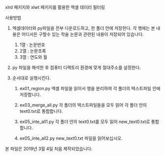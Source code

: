 
xlrd 패키지와 xlwt 패키지를 활용한 엑셀 데이터 필터링

사용방법

1. 엑셀데이터와 py파일을 전부 다운로드하고, 한 폴더 안에 저장한다.
각 행에는 본 내용은 어디서든 구할수 있는 학술 논문과 관련된 내용이 저장되어 있습니다.

    1) 1열 : 논문번호
    2) 2열 : 논문초록
    3) 3열 : 연도와 월
  
  
  
2. py 파일을 해석한 후 컴퓨터 디렉토리 환경에 맞게 절대주소를 설정한다.




3. 순서대로 실행시킨다.

    1) ex01_region.py
    엑셀 파일을 읽어서 행을 분리하여 각 폴더의 텍스트파일 안에 저장합니다.


    2) ex03_merge_all.py
    각 폴더의 텍스트파일들을 모두 읽어 각 폴더 안의 text0.txt로 통합합니다.


    3) ex05_inte_all1.py
    각 폴더 안의 text0.txt를 모두 읽어 new_text0.txt로 통합합니다.


    4) ex05_inte_all2.py
    new_text0.txt 파일을 읽어보십시오.
    

본 파일은 2019년 3월 4일 처음 제작되었습니다.
